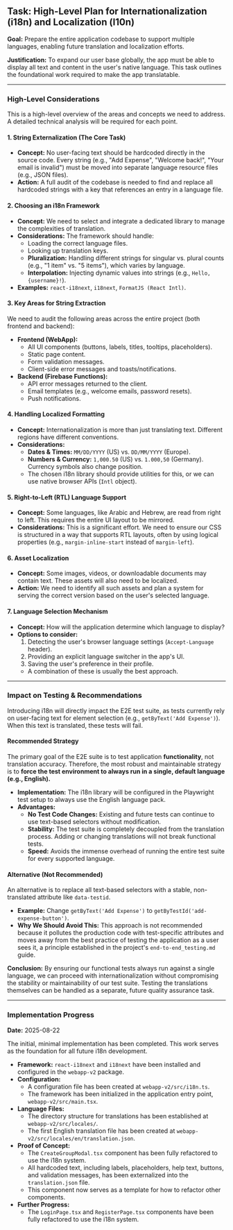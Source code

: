 ## Task: High-Level Plan for Internationalization (i18n) and Localization (l10n)

**Goal:**
Prepare the entire application codebase to support multiple languages, enabling future translation and localization efforts.

**Justification:**
To expand our user base globally, the app must be able to display all text and content in the user's native language. This task outlines the foundational work required to make the app translatable.

---

### High-Level Considerations

This is a high-level overview of the areas and concepts we need to address. A detailed technical analysis will be required for each point.

#### 1. String Externalization (The Core Task)

- **Concept:** No user-facing text should be hardcoded directly in the source code. Every string (e.g., "Add Expense", "Welcome back!", "Your email is invalid") must be moved into separate language resource files (e.g., JSON files).
- **Action:** A full audit of the codebase is needed to find and replace all hardcoded strings with a key that references an entry in a language file.

#### 2. Choosing an i18n Framework

- **Concept:** We need to select and integrate a dedicated library to manage the complexities of translation.
- **Considerations:** The framework should handle:
    - Loading the correct language files.
    - Looking up translation keys.
    - **Pluralization:** Handling different strings for singular vs. plural counts (e.g., "1 item" vs. "5 items"), which varies by language.
    - **Interpolation:** Injecting dynamic values into strings (e.g., `Hello, {username}!`).
- **Examples:** `react-i18next`, `i18next`, `FormatJS (React Intl)`.

#### 3. Key Areas for String Extraction

We need to audit the following areas across the entire project (both frontend and backend):

- **Frontend (WebApp):**
    - All UI components (buttons, labels, titles, tooltips, placeholders).
    - Static page content.
    - Form validation messages.
    - Client-side error messages and toasts/notifications.
- **Backend (Firebase Functions):**
    - API error messages returned to the client.
    - Email templates (e.g., welcome emails, password resets).
    - Push notifications.

#### 4. Handling Localized Formatting

- **Concept:** Internationalization is more than just translating text. Different regions have different conventions.
- **Considerations:**
    - **Dates & Times:** `MM/DD/YYYY` (US) vs. `DD/MM/YYYY` (Europe).
    - **Numbers & Currency:** `1,000.50` (US) vs. `1.000,50` (Germany). Currency symbols also change position.
    - The chosen i18n library should provide utilities for this, or we can use native browser APIs (`Intl` object).

#### 5. Right-to-Left (RTL) Language Support

- **Concept:** Some languages, like Arabic and Hebrew, are read from right to left. This requires the entire UI layout to be mirrored.
- **Considerations:** This is a significant effort. We need to ensure our CSS is structured in a way that supports RTL layouts, often by using logical properties (e.g., `margin-inline-start` instead of `margin-left`).

#### 6. Asset Localization

- **Concept:** Some images, videos, or downloadable documents may contain text. These assets will also need to be localized.
- **Action:** We need to identify all such assets and plan a system for serving the correct version based on the user's selected language.

#### 7. Language Selection Mechanism

- **Concept:** How will the application determine which language to display?
- **Options to consider:**
    1.  Detecting the user's browser language settings (`Accept-Language` header).
    2.  Providing an explicit language switcher in the app's UI.
    3.  Saving the user's preference in their profile.
    - A combination of these is usually the best approach.

---

### Impact on Testing & Recommendations

Introducing i18n will directly impact the E2E test suite, as tests currently rely on user-facing text for element selection (e.g., `getByText('Add Expense')`). When this text is translated, these tests will fail.

#### Recommended Strategy

The primary goal of the E2E suite is to test application **functionality**, not translation accuracy. Therefore, the most robust and maintainable strategy is to **force the test environment to always run in a single, default language (e.g., English).**

-   **Implementation:** The i18n library will be configured in the Playwright test setup to always use the English language pack.
-   **Advantages:**
    -   **No Test Code Changes:** Existing and future tests can continue to use text-based selectors without modification.
    -   **Stability:** The test suite is completely decoupled from the translation process. Adding or changing translations will not break functional tests.
    -   **Speed:** Avoids the immense overhead of running the entire test suite for every supported language.

#### Alternative (Not Recommended)

An alternative is to replace all text-based selectors with a stable, non-translated attribute like `data-testid`.

-   **Example:** Change `getByText('Add Expense')` to `getByTestId('add-expense-button')`.
-   **Why We Should Avoid This:** This approach is not recommended because it pollutes the production code with test-specific attributes and moves away from the best practice of testing the application as a user sees it, a principle established in the project's `end-to-end_testing.md` guide.

**Conclusion:** By ensuring our functional tests always run against a single language, we can proceed with internationalization without compromising the stability or maintainability of our test suite. Testing the translations themselves can be handled as a separate, future quality assurance task.

---

### Implementation Progress

**Date:** 2025-08-22

The initial, minimal implementation has been completed. This work serves as the foundation for all future i18n development.

-   **Framework:** `react-i18next` and `i18next` have been installed and configured in the `webapp-v2` package.
-   **Configuration:**
    -   A configuration file has been created at `webapp-v2/src/i18n.ts`.
    -   The framework has been initialized in the application entry point, `webapp-v2/src/main.tsx`.
-   **Language Files:**
    -   The directory structure for translations has been established at `webapp-v2/src/locales/`.
    -   The first English translation file has been created at `webapp-v2/src/locales/en/translation.json`.
-   **Proof of Concept:**
    -   The `CreateGroupModal.tsx` component has been fully refactored to use the i18n system.
    -   All hardcoded text, including labels, placeholders, help text, buttons, and validation messages, has been externalized into the `translation.json` file.
    -   This component now serves as a template for how to refactor other components.
-   **Further Progress:**
    -   The `LoginPage.tsx` and `RegisterPage.tsx` components have been fully refactored to use the i18n system.
